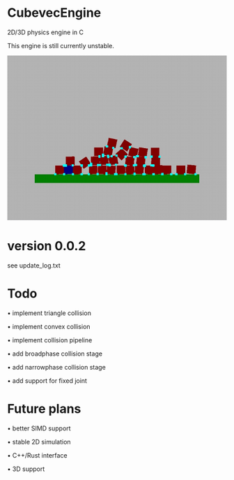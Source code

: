 # CubevecEngine
2D/3D physics engine in C

This engine is still currently unstable.

![My Image](sample.jpg)

# version 0.0.2
 see update_log.txt
# Todo

• implement triangle collision

• implement convex collision

• implement collision pipeline 

• add broadphase collision stage

• add narrowphase collision stage

• add support for fixed joint

# Future plans
• better SIMD support

• stable 2D simulation

• C++/Rust interface

• 3D support
